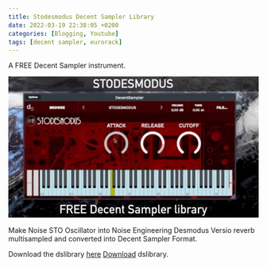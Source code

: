 ```yaml
---
title: Stodesmodus Decent Sampler Library
date: 2022-03-19 22:38:05 +0200
categories: [Blogging, Youtube]
tags: [decent sampler, eurorack]
---
```



A FREE Decent Sampler instrument.

![Download Stodesmodus](/img/stodesmodus.jpg)

Make Noise STO Oscillator into Noise Engineering Desmodus Versio reverb multisampled and converted into Decent Sampler Format.

Download the dslibrary <a href="https://www.mediafire.com/file/x44ik78djgrc9ld/STODESMODUS.dslibrary/file">here</a> 
<a href="https://www.mediafire.com/file/x44ik78djgrc9ld/STODESMODUS.dslibrary/file">Download</a> dslibrary.
